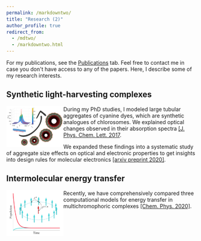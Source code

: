 ```yaml
---
permalink: /markdowntwo/
title: "Research (2)"
author_profile: true
redirect_from: 
  - /mdtwo/
  - /markdowntwo.html
---
```


For my publications, see the [Publications](https://scholar.google.com/citations?user=y-6o3X0AAAAJ) tab. Feel free to contact me in case you don't have access to any of the papers. Here, I describe some of my research interests.


## Synthetic light-harvesting complexes

<div style="width:100%;">
    <div style="float:left;width:30%;"><img src="../images/research_delocalization.png" /></div>
    <div style="float:none;"> During my PhD studies, I modeled large tubular aggregates of cyanine dyes, which are synthetic analogues of chlorosomes. We explained optical changes observed in their absorption spectra <a href="https://pubs.acs.org/doi/abs/10.1021/acs.jpclett.7b00967">[J. Phys. Chem. Lett. 2017</a>. 

We expanded these findings into a systematic study of aggregate size effects on optical and electronic properties to get insights into design rules for molecular electronics <a href="https://arxiv.org/abs/2003.10355">[arxiv preprint 2020]</a>. </div>
</div>



## Intermolecular energy transfer

<div style="width:100%;">
    <div style="float:left;width:30%;"><img src="../images/research_exciton_dynamics.png" /></div>
    <div style="float:none;"> Recently, we have comprehensively compared three computational models for energy transfer in multichromophoric complexes <a href="https://www.sciencedirect.com/science/article/pii/S0301010419305968">[Chem. Phys. 2020]</a>. </div>
</div>

